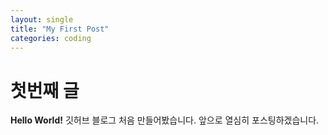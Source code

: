 ```yaml
---
layout: single
title: "My First Post"
categories: coding
---
```


# 첫번째 글

**Hello World!**
깃허브 블로그 처음 만들어봤습니다. 앞으로 열심히 포스팅하겠습니다.
